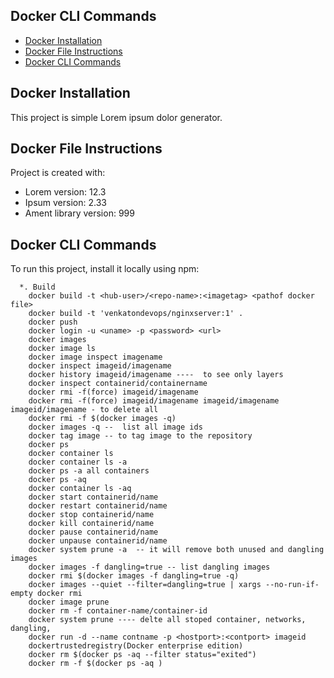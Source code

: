 ## Docker CLI Commands
* [Docker Installation](#dockerinstallation)
* [Docker File Instructions](#dockerfileinstructions)
* [Docker CLI Commands](#dockerclicommands)

## Docker Installation
This project is simple Lorem ipsum dolor generator.
	
## Docker File Instructions
Project is created with:
* Lorem version: 12.3
* Ipsum version: 2.33
* Ament library version: 999
	
## Docker CLI Commands
To run this project, install it locally using npm:

```shell script
  *. Build
    docker build -t <hub-user>/<repo-name>:<imagetag> <pathof docker file>
    docker build -t 'venkatondevops/nginxserver:1' .
    docker push 
    docker login -u <uname> -p <password> <url>
    docker images
    docker image ls
    docker image inspect imagename
    docker inspect imageid/imagename
    docker history imageid/imagename ----  to see only layers
    docker inspect containerid/containername
    docker rmi -f(force) imageid/imagename
    docker rmi -f(force) imageid/imagename imageid/imagename imageid/imagename - to delete all
    docker rmi -f $(docker images -q)
    docker images -q --  list all image ids
    docker tag image -- to tag image to the repository
    docker ps
    docker container ls
    docker container ls -a
    docker ps -a all containers
    docker ps -aq
    docker container ls -aq
    docker start containerid/name
    docker restart containerid/name
    docker stop containerid/name
    docker kill containerid/name
    docker pause containerid/name
    docker unpause containerid/name
    docker system prune -a  -- it will remove both unused and dangling images
    docker images -f dangling=true -- list dangling images
    docker rmi $(docker images -f dangling=true -q)
    docker images --quiet --filter=dangling=true | xargs --no-run-if-empty docker rmi
    docker image prune 
    docker rm -f container-name/container-id
    docker system prune ---- delte all stoped container, networks, dangling,
    docker run -d --name contname -p <hostport>:<contport> imageid
    dockertrustedregistry(Docker enterprise edition)
    docker rm $(docker ps -aq --filter status="exited")
    docker rm -f $(docker ps -aq )

```
  

